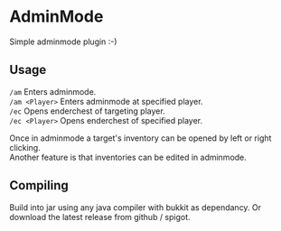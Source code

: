 # AdminMode
Simple adminmode plugin :-)

## Usage
`/am` Enters adminmode.  
`/am <Player>` Enters adminmode at specified player.  
`/ec` Opens enderchest of targeting player.  
`/ec <Player>` Opens enderchest of specified player.  

Once in adminmode a target's inventory can be opened by left or right clicking.  
Another feature is that inventories can be edited in adminmode.

## Compiling
Build into jar using any java compiler with bukkit as dependancy. Or download the latest release from github / spigot.
